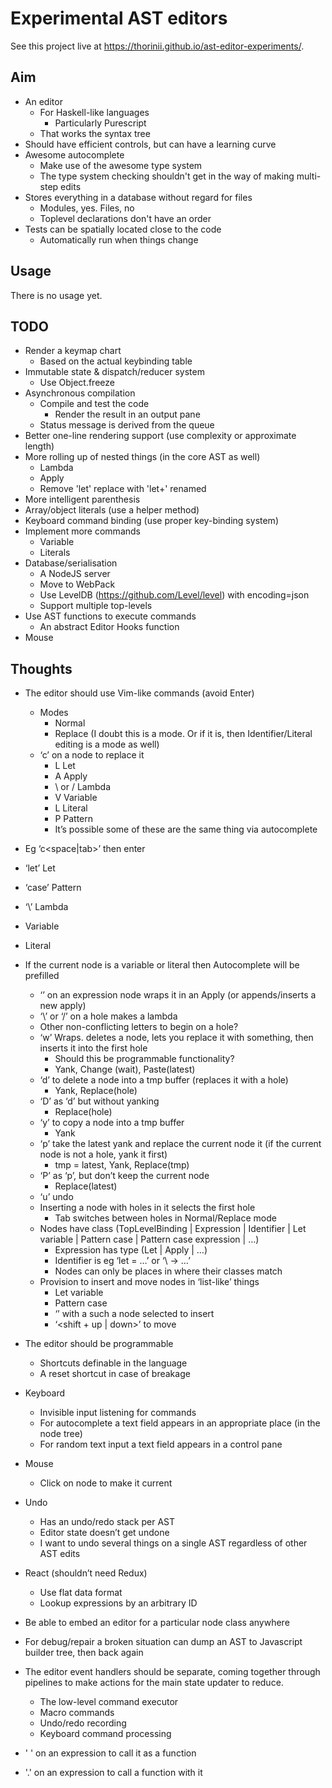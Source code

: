 # Experimental AST editors

See this project live at https://thorinii.github.io/ast-editor-experiments/.


## Aim

* An editor
  * For Haskell-like languages
    * Particularly Purescript
  * That works the syntax tree
* Should have efficient controls, but can have a learning curve
* Awesome autocomplete
  * Make use of the awesome type system
  * The type system checking shouldn't get in the way of making multi-step edits
* Stores everything in a database without regard for files
  * Modules, yes. Files, no
  * Toplevel declarations don't have an order
* Tests can be spatially located close to the code
  * Automatically run when things change


## Usage

There is no usage yet.


## TODO

* Render a keymap chart
  * Based on the actual keybinding table
* Immutable state & dispatch/reducer system
  * Use Object.freeze
* Asynchronous compilation
  * Compile and test the code
    * Render the result in an output pane
  * Status message is derived from the queue
* Better one-line rendering support (use complexity or approximate length)
* More rolling up of nested things (in the core AST as well)
  * Lambda
  * Apply
  * Remove 'let' replace with 'let+' renamed
* More intelligent parenthesis
* Array/object literals (use a helper method)
* Keyboard command binding (use proper key-binding system)
* Implement more commands
  * Variable
  * Literals
* Database/serialisation
  * A NodeJS server
  * Move to WebPack
  * Use LevelDB (https://github.com/Level/level) with encoding=json
  * Support multiple top-levels
* Use AST functions to execute commands
  * An abstract Editor Hooks function
* Mouse


## Thoughts

* The editor should use Vim-like commands (avoid Enter)
  * Modes
    * Normal
    * Replace (I doubt this is a mode. Or if it is, then Identifier/Literal editing is a mode as well)
  * ‘c’ on a node to replace it
    * L Let
    * A Apply
    * \ or / Lambda
    * V Variable
    * L Literal
    * P Pattern
    * It’s possible some of these are the same thing via autocomplete
* Eg ‘c<space|tab>’ then enter
* ‘let’ Let
* ‘case’ Pattern
* ‘\’ Lambda
* Variable
* Literal
* If the current node is a variable or literal then Autocomplete will be prefilled
  * ‘<space>’ on an expression node wraps it in an Apply (or appends/inserts a new apply)
  * ‘\’ or ‘/’ on a hole makes a lambda
  * Other non-conflicting letters to begin on a hole?
  * ‘w’ Wraps. deletes a node, lets you replace it with something, then inserts it into the first hole
    * Should this be programmable functionality?
    * Yank, Change (wait), Paste(latest)
  * ‘d’ to delete a node into a tmp buffer (replaces it with a hole)
    * Yank, Replace(hole)
  * ‘D’ as ‘d’ but without yanking
    * Replace(hole)
  * ‘y’ to copy a node into a tmp buffer
    * Yank
  * ‘p’ take the latest yank and replace the current node it (if the current node is not a hole, yank it first)
    * tmp = latest, Yank, Replace(tmp)
  * ‘P’ as ‘p’, but don’t keep the current node
    * Replace(latest)
  * ‘u’ undo
  * Inserting a node with holes in it selects the first hole
    * Tab switches between holes in Normal/Replace mode
  * Nodes have class (TopLevelBinding | Expression | Identifier | Let variable | Pattern case | Pattern case expression | …)
    * Expression has type (Let | Apply | …)
    * Identifier is eg ‘let <identifier> = …’ or ‘\ <identifier> -> …’
    * Nodes can only be places in where their classes match
  * Provision to insert and move nodes in ‘list-like’ things
    * Let variable
    * Pattern case
    * ‘<space>’ with a such a node selected to insert
    * ‘<shift + up | down>’ to move
* The editor should be programmable
  * Shortcuts definable in the language
  * A reset shortcut in case of breakage
* Keyboard
  * Invisible input listening for commands
  * For autocomplete a text field appears in an appropriate place (in the node tree)
  * For random text input a text field appears in a control pane
* Mouse
  * Click on node to make it current
* Undo
  * Has an undo/redo stack per AST
  * Editor state doesn’t get undone
  * I want to undo several things on a single AST regardless of other AST edits
* React (shouldn’t need Redux)
  * Use flat data format
  * Lookup expressions by an arbitrary ID
* Be able to embed an editor for a particular node class anywhere
* For debug/repair a broken situation can dump an AST to Javascript builder tree, then back again

* The editor event handlers should be separate, coming together through pipelines to make actions for the main state updater to reduce.
  * The low-level command executor
  * Macro commands
  * Undo/redo recording
  * Keyboard command processing
* ' ' on an expression to call it as a function
* '.' on an expression to call a function with it
